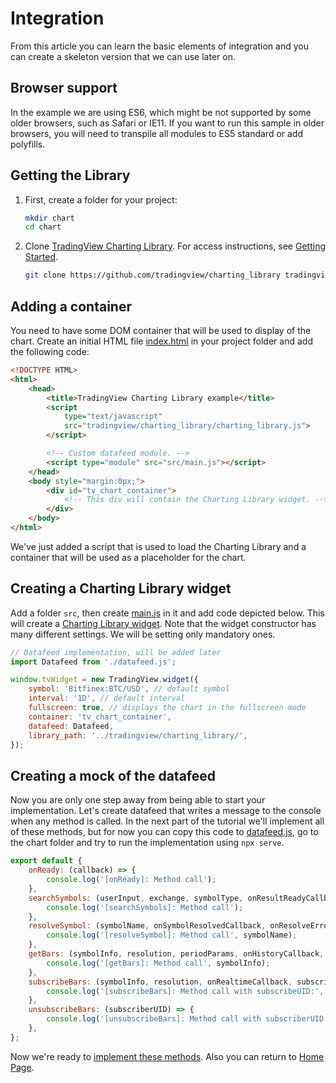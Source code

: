 # Integration

From this article you can learn the basic elements of integration and you can create a skeleton version that we can use later on.

## Browser support

In the example we are using ES6, which might be not supported by some older browsers, such as Safari or IE11. If you want to run this sample in older browsers, you will need to transpile all modules to ES5 standard or add polyfills.

## Getting the Library

1. First, create a folder for your project:

    ```bash
    mkdir chart
    cd chart
    ```

1. Clone [TradingView Charting Library][library-url]. For access instructions, see [Getting Started](getting-started.md).

    ```bash
    git clone https://github.com/tradingview/charting_library tradingview
    ```

## Adding a container

You need to have some DOM container that will be used to display of the chart.
Create an initial HTML file [index.html](../index.html) in your project folder and add the following code:

```html
<!DOCTYPE HTML>
<html>
    <head>
        <title>TradingView Charting Library example</title>
        <script
            type="text/javascript"
            src="tradingview/charting_library/charting_library.js">
        </script>

        <!-- Custom datafeed module. -->
        <script type="module" src="src/main.js"></script>
    </head>
    <body style="margin:0px;">
        <div id="tv_chart_container">
            <!-- This div will contain the Charting Library widget. -->
        </div>
    </body>
</html>
```

We've just added a script that is used to load the Charting Library and a container that will be used as a placeholder for the chart.

## Creating a Charting Library widget

Add a folder `src`, then create [main.js](../src/main.js) in it and add code depicted below. This will create a [Charting Library widget][widget-docs-url]. Note that the widget constructor has many different settings. We will be setting only mandatory ones.

```javascript
// Datafeed implementation, will be added later
import Datafeed from './datafeed.js';

window.tvWidget = new TradingView.widget({
    symbol: 'Bitfinex:BTC/USD', // default symbol
    interval: '1D', // default interval
    fullscreen: true, // displays the chart in the fullscreen mode
    container: 'tv_chart_container',
    datafeed: Datafeed,
    library_path: '../tradingview/charting_library/',
});
```

## Creating a mock of the datafeed

Now you are only one step away from being able to start your implementation. Let's create datafeed that writes a message to the console when any method is called. In the next part of the tutorial we'll implement all of these methods, but for now you can copy this code to [datafeed.js](../src/datafeed.js), go to the chart folder and try to run the implementation using `npx serve`.

```javascript
export default {
    onReady: (callback) => {
        console.log('[onReady]: Method call');
    },
    searchSymbols: (userInput, exchange, symbolType, onResultReadyCallback) => {
        console.log('[searchSymbols]: Method call');
    },
    resolveSymbol: (symbolName, onSymbolResolvedCallback, onResolveErrorCallback) => {
        console.log('[resolveSymbol]: Method call', symbolName);
    },
    getBars: (symbolInfo, resolution, periodParams, onHistoryCallback, onErrorCallback) => {
        console.log('[getBars]: Method call', symbolInfo);
    },
    subscribeBars: (symbolInfo, resolution, onRealtimeCallback, subscribeUID, onResetCacheNeededCallback) => {
        console.log('[subscribeBars]: Method call with subscribeUID:', subscribeUID);
    },
    unsubscribeBars: (subscriberUID) => {
        console.log('[unsubscribeBars]: Method call with subscriberUID:', subscriberUID);
    },
};
```

Now we're ready to [implement these methods](datafeed-implementation.md).
Also you can return to [Home Page](home.md).

[library-url]: https://github.com/tradingview/charting_library/
[widget-docs-url]: https://github.com/tradingview/charting_library/wiki/Widget-Constructor
